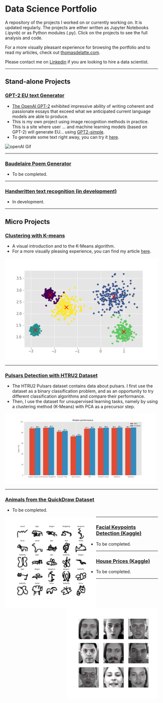 # Data Science Portfolio
 
A repository of the projects I worked on or currently working on. It is updated regularly. The projects are either written as Jupyter Notebooks (.ipynb) or as Python modules (.py). Click on the projects to see the full analysis and code.

For a more visually pleasant experience for browsing the portfolio and to read my articles, check out [thomasdelatte.com](https://thomasdelatte.com).

Please contact me on [Linkedin](https://www.linkedin.com/in/thomasdelatte) if you are looking to hire a data scientist.

---
 
## Stand-alone Projects

### [GPT-2 EU text Generator](https://github.com/thomasdelatte/gpt2-eu-acts)
* [The OpenAI GPT-2](https://github.com/openai/gpt-2) exhibited impressive ability of writing coherent and passionate essays that exceed what we anticipated current language models are able to produce. 
* This is my own project using image recognition methods in practice. This is a site where user ... and machine learning models (based on GPT-2) will generate EU... using [GPT2-simple](https://github.com/minimaxir/gpt-2-simple).
* To generate some text right away, you can try it [here](https://thomasdelatte.com/app).

<img src="https://miro.medium.com/max/1400/1*MqyjtyN3EYRQ4WVmUm1z2Q.gif" alt="openAI Gif">

---

### [Baudelaire Poem Generator](https://github.com/thomasdelatte/baudelaire-poem-generator)
* To be completed. 

---

### [Handwritten text recognition (in development)](https://github.com/thomasdelatte/handwritten-text-recognizer)
* In development.

---

## Micro Projects

### [Clustering with K-means](https://github.com/ThomasDelatte/Notebooks/blob/master/Clustering_with_K-Means.ipynb)
* A visual introduction and  to the K-Means algorithm. 
* For a more visually pleasing experience, you can find my article [here](https://thomasdelatte.com/2020/04/kmeans/).
<img src="images/clustering.png" width="700">

---

### [Pulsars Detection with HTRU2 Dataset](https://github.com/ThomasDelatte/Notebooks/blob/master/Pulsars_HTRU2.ipynb)
* The HTRU2 Pulsars dataset contains data about pulsars. I first use the dataset as a binary classification problem, and as an opportunity to try different classification algorithms and compare their performance.
* Then, I use the dataset for unsupervised learning tasks, namely by using a clustering method (K-Means) with PCA as a precursor step.
<img src="images/pulsars.png" width="500">

---

### [Animals from the QuickDraw Dataset](https://github.com/ThomasDelatte/Notebooks/blob/master/QuickDraw_Animals.ipynb)
* To be completed.
<img src="images/quickdraw.png" align="left" width="300">

---

### [Facial Keypoints Detection (Kaggle)](https://github.com/ThomasDelatte/Notebooks/blob/master/Facial_Keypoints_Recognition.ipynb)
* To be completed.
<img src="images/keypoints.png" align="right" width="300">

--- 

### [House Prices (Kaggle)](https://github.com/ThomasDelatte/Notebooks/blob/master/House_Prices_Kaggle.ipynb)
* To be completed.

--- 